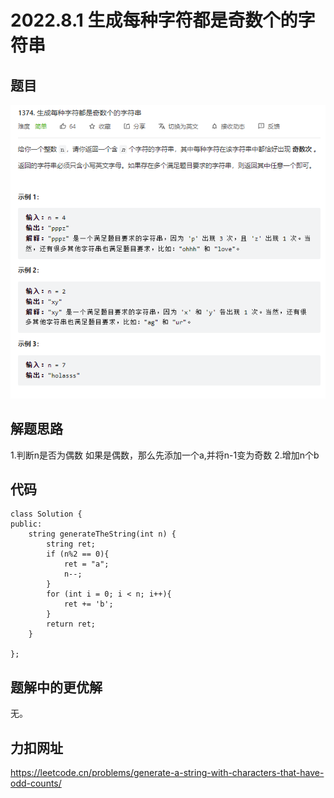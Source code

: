 # 2022.8.1 生成每种字符都是奇数个的字符串
## 题目
![题目](../picture/No1374.png)
## 解题思路
1.判断n是否为偶数
如果是偶数，那么先添加一个a,并将n-1变为奇数
2.增加n个b
## 代码
```
class Solution {
public:
    string generateTheString(int n) {
        string ret;
        if (n%2 == 0){
            ret = "a";
            n--;
        }
        for (int i = 0; i < n; i++){
            ret += 'b';
        }
        return ret;
    }
    
};
```
## 题解中的更优解
无。
## 力扣网址
https://leetcode.cn/problems/generate-a-string-with-characters-that-have-odd-counts/
